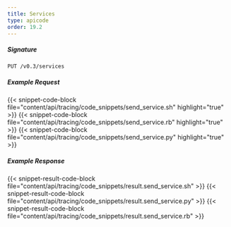 ```yaml
---
title: Services
type: apicode
order: 19.2
---
```


##### Signature
`PUT /v0.3/services`

##### Example Request
{{< snippet-code-block file="content/api/tracing/code_snippets/send_service.sh" highlight="true" >}}
{{< snippet-code-block file="content/api/tracing/code_snippets/send_service.rb" highlight="true" >}}
{{< snippet-code-block file="content/api/tracing/code_snippets/send_service.py" highlight="true" >}}

##### Example Response

{{< snippet-result-code-block file="content/api/tracing/code_snippets/result.send_service.sh" >}}
{{< snippet-result-code-block file="content/api/tracing/code_snippets/result.send_service.py" >}}
{{< snippet-result-code-block file="content/api/tracing/code_snippets/result.send_service.rb" >}}

